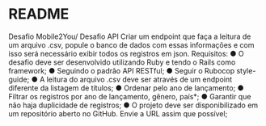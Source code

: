 # README
Desafio Mobile2You/ Desafio API
Criar um endpoint que faça a leitura de um arquivo .csv, popule o banco de dados com essas informações e com isso será necessário exibir todos os registros em json.
Requisitos:
● O desafio deve ser desenvolvido utilizando Ruby e tendo o Rails como framework;
● Seguindo o padrão API RESTful;
● Seguir o Rubocop style-guide;
● A leitura do arquivo .csv deve ser através de um endpoint diferente da listagem de títulos;
● Ordenar pelo ano de lançamento;
● Filtrar os registros por ano de lançamento, gênero, país*;
● Garantir que não haja duplicidade de registros;
● O projeto deve ser disponibilizado em um repositório aberto no GitHub. Envie a URL assim que
possível;

 
